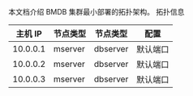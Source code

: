 本文档介绍 BMDB 集群最小部署的拓扑架构。
拓扑信息

| **主机 IP** | **节点类型** | **节点类型** | **配置** |
| ----------- | ------------ | ------------ | -------- |
| 10.0.0.1    | mserver      | dbserver     | 默认端口 |
| 10.0.0.2    | mserver      | dbserver     | 默认端口 |
| 10.0.0.3    | mserver      | dbserver     | 默认端口 |